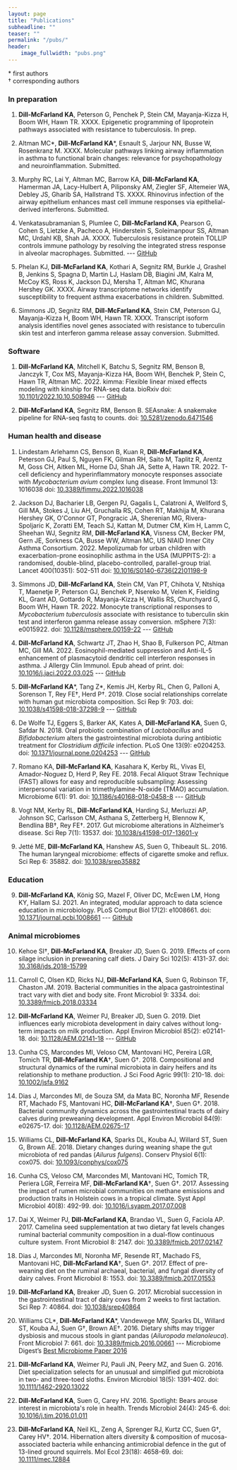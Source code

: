 ```yaml
---
layout: page
title: "Publications"
subheadline: ""
teaser: ""
permalink: "/pubs/"
header:
    image_fullwidth: "pubs.png"
---
```


\* first authors  
† corresponding authors

### In preparation

1. **Dill-McFarland KA**, Peterson G, Penchek P, Stein CM, Mayanja-Kizza H, Boom WH, Hawn TR. XXXX. Epigenetic programming of lipoprotein pathways associated with resistance to tuberculosis. In prep.

0. Altman MC\*, **Dill-McFarland KA**\*, Esnault S, Jarjour NN, Busse W, Rosenkranz M. XXXX. Molecular pathways linking airway inflammation in asthma to functional brain changes: relevance for psychopathology and neuroinflammation. Submitted.

0. Murphy RC, Lai Y, Altman MC, Barrow KA, **Dill-McFarland KA**, Hamerman JA, Lacy-Hulbert A, Piliponsky AM, Ziegler SF, Altemeier WA, Debley JS, Gharib SA, Hallstrand TS. XXXX. Rhinovirus infection of the airway epithelium enhances mast cell immune responses via epithelial-derived interferons. Submitted.

0. Venkatasubramanian S, Plumlee C, **Dill-McFarland KA**, Pearson G, Cohen S, Lietzke A, Pacheco A, Hinderstein S, Soleimanpour SS, Altman MC, Urdahl KB, Shah JA. XXXX. Tuberculosis resistance protein TOLLIP controls immune pathology by resolving the integrated stress response in alveolar macrophages. Submitted. --- [GitHub](https://github.com/altman-lab/JS20.01)

0. Phelan KJ, **Dill-McFarland KA**, Kothari A, Segnitz RM, Burkle J, Grashel B, Jenkins S, Spagna D, Martin LJ, Haslam DB, Biagini JM, Kalra M, McCoy KS, Ross K, Jackson DJ, Mersha T, Altman MC, Khurana Hershey GK. XXXX. Airway transcriptome networks identify susceptibility to frequent asthma exacerbations in children. Submitted.

0. Simmons JD, Segnitz RM, **Dill-McFarland KA**, Stein CM, Peterson GJ, Mayanja-Kizza H, Boom WH, Hawn TR. XXXX. Transcript isoform analysis identifies novel genes associated with resistance to tuberculin skin test and interferon gamma release assay conversion. Submitted.

### Software

1. **Dill-McFarland KA**, Mitchell K, Batchu S, Segnitz RM, Benson B, Janczyk T, Cox MS, Mayanja-Kizza HA, Boom WH, Benchek P, Stein C, Hawn TR, Altman MC. 2022. kimma: Flexible linear mixed effects modeling with kinship for RNA-seq data. bioRxiv doi: [10.1101/2022.10.10.508946](https://doi.org/10.1101/2022.10.10.508946) --- [GitHub](https://github.com/BIGslu/kimma)

0. **Dill-McFarland KA**, Segnitz RM, Benson B. SEAsnake: A snakemake pipeline for RNA-seq fastq to counts. doi: [10.5281/zenodo.6471546](https://zenodo.org/badge/latestdoi/411778345)

### Human health and disease

1. Lindestam Arlehamn CS, Benson B, Kuan R, **Dill-McFarland KA**, Peterson GJ, Paul S, Nguyen FK, Gilman RH, Saito M, Taplitz R, Arentz M, Goss CH, Aitken ML, Horne DJ, Shah JA, Sette A, Hawn TR. 2022. T-cell deficiency and hyperinflammatory monocyte responses associate with *Mycobacterium avium* complex lung disease. Front Immunol 13: 1016038 doi: [10.3389/fimmu.2022.1016038](https://doi.org/10.3389/fimmu.2022.1016038)

0. Jackson DJ, Bacharier LB, Gergen PJ, Gagalis L, Calatroni A, Wellford S, Gill MA, Stokes J, Liu AH, Gruchalla RS, Cohen RT, Makhija M, Khurana Hershey GK, O'Connor GT, Pongracic JA, Sherenian MG, Rivera-Spoljaric K, Zoratti EM, Teach SJ, Kattan M, Dutmer CM, Kim H, Lamm C, Sheehan WJ, Segnitz RM, **Dill-McFarland KA**, Visness CM, Becker PM, Gern JE, Sorkness CA, Busse WW, Altman MC, US NIAID Inner City Asthma Consortium. 2022. Mepolizumab for urban children with exacerbation-prone eosinophilic asthma in the USA (MUPPITS-2): a randomised, double-blind, placebo-controlled, parallel-group trial. Lancet 400(10351): 502-511 doi: [10.1016/S0140-6736(22)01198-9](https://doi.org/10.1016/s0140-6736(22)01198-9)

0. Simmons JD, **Dill-McFarland KA**, Stein CM, Van PT, Chihota V, Ntshiqa T, Maenetje P, Peterson GJ, Benchek P, Nsereko M, Velen K, Fielding KL, Grant AD, Gottardo R, Mayanja-Kizza H, Wallis RS, Churchyard G, Boom WH, Hawn TR. 2022. Monocyte transcriptional responses to *Mycobacterium tuberculosis* associate with resistance to tuberculin skin test and interferon gamma release assay conversion. mSphere 7(3): e0015922. doi: [10.1128/msphere.00159-22](https://doi.org/10.1128/msphere.00159-22) --- [GitHub](https://github.com/hawn-lab/RSTR_RNAseq_Mtb_public)

0. **Dill-McFarland KA**, Schwartz JT, Zhao H, Shao B, Fulkerson PC, Altman MC, Gill MA. 2022. Eosinophil-mediated suppression and Anti-IL-5 enhancement of plasmacytoid dendritic cell interferon responses in asthma. J Allergy Clin Immunol. Epub ahead of print. doi: [10.1016/j.jaci.2022.03.025](https://doi.org/10.1016/j.jaci.2022.03.025) --- [GitHub](https://github.com/altman-lab/P259_pDC_public)

0. **Dill-McFarland KA**\*, Tang Z\*, Kemis JH, Kerby RL, Chen G, Palloni A, Sorenson T, Rey FE†, Herd P†. 2019. Close social relationships correlate with human gut microbiota composition. Sci Rep 9: 703. doi: [10.1038/s41598-018-37298-9](https://www.nature.com/articles/s41598-018-37298-9) ---  [GitHub](https://github.com/kdillmcfarland/WLS)

0. De Wolfe TJ, Eggers S, Barker AK, Kates A, **Dill-McFarland KA**, Suen G, Safdar N. 2018. Oral probiotic combination of *Lactobacillus* and *Bifidobacterium* alters the gastrointestinal microbiota during antibiotic treatment for *Clostridium difficile* infection. PLoS One 13(9): e0204253. doi: [10.1371/journal.pone.0204253](https://www.ncbi.nlm.nih.gov/pmc/articles/PMC6161886/) ---  [GitHub](https://github.com/kdillmcfarland/PICO)

0. Romano KA, **Dill-McFarland KA**, Kasahara K, Kerby RL, Vivas EI, Amador-Noguez D, Herd P, Rey FE. 2018. Fecal Aliquot Straw Technique (FAST) allows for easy and reproducible subsampling: Assessing interpersonal variation in trimethylamine-N-oxide (TMAO) accumulation. Microbiome 6(1): 91. doi: [10.1186/s40168-018-0458-8](https://www.ncbi.nlm.nih.gov/pmc/articles/PMC5960144/) ---  [GitHub](https://github.com/kdillmcfarland/FAST_method)

0. Vogt NM, Kerby RL, **Dill-McFarland KA**, Harding SJ, Merluzzi AP, Johnson SC, Carlsson CM, Asthana S, Zetterberg H, Blennow K, Bendlina BB†, Rey FE†. 2017. Gut microbiome alterations in Alzheimer’s disease. Sci Rep 7(1): 13537. doi: [10.1038/s41598-017-13601-y](https://www.ncbi.nlm.nih.gov/pmc/articles/PMC5648830/)

0. Jetté ME, **Dill-McFarland KA**, Hanshew AS, Suen G, Thibeault SL. 2016. The human laryngeal microbiome: effects of cigarette smoke and reflux. Sci Rep 6: 35882. doi: [10.1038/srep35882](https://www.ncbi.nlm.nih.gov/pmc/articles/PMC5075886/)

### Education

9. **Dill-McFarland KA**, König SG, Mazel F, Oliver DC, McEwen LM, Hong KY, Hallam SJ. 2021. An integrated, modular approach to data science education in microbiology. PLoS Comput Biol 17(2): e1008661. doi: [10.1371/journal.pcbi.1008661](https://doi.org/10.1371/journal.pcbi.1008661) ---  [GitHub](https://github.com/kdillmcfarland/EDUCE_desc)

### Animal microbiomes

10. Kehoe SI†, **Dill-McFarland KA**, Breaker JD, Suen G. 2019. Effects of corn silage inclusion in preweaning calf diets. J Dairy Sci 102(5): 4131-37. doi: [10.3168/jds.2018-15799](https://pubmed.ncbi.nlm.nih.gov/30879818/)

0. Carroll C, Olsen KD, Ricks NJ, **Dill-McFarland KA**, Suen G, Robinson TF, Chaston JM. 2019. Bacterial communities in the alpaca gastrointestinal tract vary with diet and body site. Front Microbiol 9: 3334. doi: [10.3389/fmicb.2018.03334](https://www.frontiersin.org/articles/10.3389/fmicb.2018.03334/full)

0. **Dill-McFarland KA**, Weimer PJ, Breaker JD, Suen G. 2019. Diet influences early microbiota development in dairy calves without long-term impacts on milk production. Appl Environ Microbiol 85(2): e02141-18. doi: [10.1128/AEM.02141-18](https://www.ncbi.nlm.nih.gov/pmc/articles/PMC6328763/) ---  [GitHub](https://github.com/kdillmcfarland/GS01)

0. Cunha CS, Marcondes MI, Veloso CM, Mantovani HC, Pereira LGR, Tomich TR, **Dill-McFarland KA**†, Suen G†. 2018. Compositional and structural dynamics of the ruminal microbiota in dairy heifers and its relationship to methane production. J Sci Food Agric 99(1): 210-18. doi: [10.1002/jsfa.9162](https://onlinelibrary.wiley.com/doi/abs/10.1002/jsfa.9162)

0. Dias J, Marcondes MI, de Souza SM, da Mata BC, Noronha MF, Resende RT, Machado FS, Mantovani HC, **Dill-McFarland KA**†, Suen G†. 2018. Bacterial community dynamics across the gastrointestinal tracts of dairy calves during preweaning development. Appl Environ Microbiol 84(9): e02675-17. doi: [10.1128/AEM.02675-17](https://aem.asm.org/content/84/9/e02675-17.short)

0. Williams CL, **Dill-McFarland KA**, Sparks DL, Kouba AJ, Willard ST, Suen G, Brown AE. 2018. Dietary changes during weaning shape the gut microbiota of red pandas (*Ailurus fulgens*). Conserv Physiol 6(1): cox075. doi: [10.1093/conphys/cox075](https://www.ncbi.nlm.nih.gov/pmc/articles/PMC5772406/)

0. Cunha CS, Veloso CM, Marcondes MI, Mantovani HC, Tomich TR, Periera LGR, Ferreira MF, **Dill-McFarland KA**†, Suen G†. 2017. Assessing the impact of rumen microbial communities on methane emissions and production traits in Holstein cows in a tropical climate. Syst Appl Microbiol 40(8): 492-99. doi: [10.1016/j.syapm.2017.07.008](https://www.sciencedirect.com/science/article/abs/pii/S0723202017300966?via%3Dihub)

0. Dai X, Weimer PJ, **Dill-McFarland KA**, Brandao VL, Suen G, Faciola AP. 2017. Camelina seed supplementation at two dietary fat levels changes ruminal bacterial community composition in a dual-flow continuous culture system. Front Microbiol 8: 2147. doi: [10.3389/fmicb.2017.02147](https://www.ncbi.nlm.nih.gov/pmc/articles/PMC5675879/)

0. Dias J, Marcondes MI, Noronha MF, Resende RT, Machado FS, Mantovani HC, **Dill-McFarland KA**†, Suen G†. 2017. Effect of pre-weaning diet on the ruminal archaeal, bacterial, and fungal diversity of dairy calves. Front Microbiol 8: 1553. doi: [10.3389/fmicb.2017.01553](https://www.ncbi.nlm.nih.gov/pmc/articles/PMC5559706/)

0. **Dill-McFarland KA**, Breaker JD, Suen G. 2017. Microbial succession in the gastrointestinal tract of dairy cows from 2 weeks to first lactation. Sci Rep 7: 40864. doi: [10.1038/srep40864](https://www.ncbi.nlm.nih.gov/pmc/articles/PMC5241668/)

0. Williams CL\*, **Dill-McFarland KA**\*, Vandewege MW, Sparks DL, Willard ST, Kouba AJ, Suen G†, Brown AE†. 2016. Dietary shifts may trigger dysbiosis and mucous stools in giant pandas (*Ailuropoda melanoleuca*). Front Microbiol 7: 661. doi: [10.3389/fmicb.2016.00661](https://www.ncbi.nlm.nih.gov/pmc/articles/PMC4858621/) --- Microbiome Digest’s [Best Microbiome Paper 2016](https://microbiomedigest.com/2016/12/31/winners-of-the-best-microbiome-papers-of-2016/)

0. **Dill-McFarland KA**, Weimer PJ, Pauli JN, Peery MZ, and Suen G. 2016. Diet specialization selects for an unusual and simplified gut microbiota in two- and three-toed sloths. Environ Microbiol 18(5): 1391-402. doi: [10.1111/1462-2920.13022](https://sfamjournals.onlinelibrary.wiley.com/doi/abs/10.1111/1462-2920.13022)

0. **Dill-McFarland KA**, Suen G, Carey HV. 2016. Spotlight: Bears arouse interest in microbiota's role in health. Trends Microbiol 24(4): 245-6. doi: [10.1016/j.tim.2016.01.011](https://www.cell.com/trends/microbiology/fulltext/S0966-842X(16)00024-X?_returnURL=https%3A%2F%2Flinkinghub.elsevier.com%2Fretrieve%2Fpii%2FS0966842X1600024X%3Fshowall%3Dtrue)

0. **Dill-McFarland KA**, Neil KL, Zeng A, Sprenger RJ, Kurtz CC, Suen G†, Carey HV†. 2014. Hibernation alters diversity & composition of mucosa-associated bacteria while enhancing antimicrobial defence in the gut of 13-lined ground squirrels. Mol Ecol 23(18): 4658-69. doi: [10.1111/mec.12884](https://onlinelibrary.wiley.com/doi/abs/10.1111/mec.12884)

